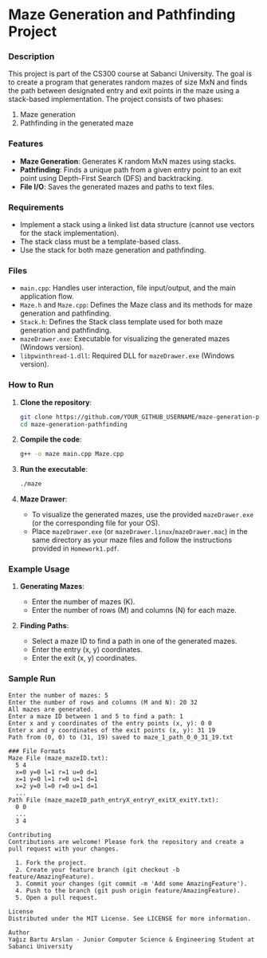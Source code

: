 # Maze Generation and Pathfinding Project

### Description

This project is part of the CS300 course at Sabanci University. The goal is to create a program that generates random mazes of size MxN and finds the path between designated entry and exit points in the maze using a stack-based implementation. The project consists of two phases:

1. Maze generation
2. Pathfinding in the generated maze

### Features

- **Maze Generation**: Generates K random MxN mazes using stacks.
- **Pathfinding**: Finds a unique path from a given entry point to an exit point using Depth-First Search (DFS) and backtracking.
- **File I/O**: Saves the generated mazes and paths to text files.

### Requirements

- Implement a stack using a linked list data structure (cannot use vectors for the stack implementation).
- The stack class must be a template-based class.
- Use the stack for both maze generation and pathfinding.

### Files

- `main.cpp`: Handles user interaction, file input/output, and the main application flow.
- `Maze.h` and `Maze.cpp`: Defines the Maze class and its methods for maze generation and pathfinding.
- `Stack.h`: Defines the Stack class template used for both maze generation and pathfinding.
- `mazeDrawer.exe`: Executable for visualizing the generated mazes (Windows version).
- `libpwinthread-1.dll`: Required DLL for `mazeDrawer.exe` (Windows version).

### How to Run

1. **Clone the repository**:
    ```sh
    git clone https://github.com/YOUR_GITHUB_USERNAME/maze-generation-pathfinding.git
    cd maze-generation-pathfinding
    ```

2. **Compile the code**:
    ```sh
    g++ -o maze main.cpp Maze.cpp
    ```

3. **Run the executable**:
    ```sh
    ./maze
    ```

4. **Maze Drawer**:
   - To visualize the generated mazes, use the provided `mazeDrawer.exe` (or the corresponding file for your OS). 
   - Place `mazeDrawer.exe` (or `mazeDrawer.linux`/`mazeDrawer.mac`) in the same directory as your maze files and follow the instructions provided in `Homework1.pdf`.

### Example Usage

1. **Generating Mazes**:
    - Enter the number of mazes (K).
    - Enter the number of rows (M) and columns (N) for each maze.

2. **Finding Paths**:
    - Select a maze ID to find a path in one of the generated mazes.
    - Enter the entry (x, y) coordinates.
    - Enter the exit (x, y) coordinates.

### Sample Run

```plaintext
Enter the number of mazes: 5
Enter the number of rows and columns (M and N): 20 32
All mazes are generated.
Enter a maze ID between 1 and 5 to find a path: 1
Enter x and y coordinates of the entry points (x, y): 0 0
Enter x and y coordinates of the exit points (x, y): 31 19
Path from (0, 0) to (31, 19) saved to maze_1_path_0_0_31_19.txt

### File Formats
Maze File (maze_mazeID.txt):
  5 4
  x=0 y=0 l=1 r=1 u=0 d=1
  x=1 y=0 l=1 r=0 u=1 d=1
  x=2 y=0 l=0 r=0 u=1 d=1
  ...
Path File (maze_mazeID_path_entryX_entryY_exitX_exitY.txt):
  0 0
  ...
  3 4

Contributing
Contributions are welcome! Please fork the repository and create a pull request with your changes.

  1. Fork the project.
  2. Create your feature branch (git checkout -b feature/AmazingFeature).
  3. Commit your changes (git commit -m 'Add some AmazingFeature').
  4. Push to the branch (git push origin feature/AmazingFeature).
  5. Open a pull request.

License
Distributed under the MIT License. See LICENSE for more information.

Author
Yağız Bartu Arslan - Junior Computer Science & Engineering Student at Sabanci University


